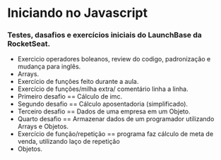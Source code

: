# Iniciando no Javascript

### Testes, dasafios e exercícios iniciais do LaunchBase da RocketSeat.

- Exercicio operadores boleanos, review do codigo, padronização e mudança para inglês.  
- Arrays.
- Exercício de funções feito durante a aula. 
- Exercício de funções/milha extra/ comentário linha a linha.
- Primeiro desafio == Cálculo de imc.
- Segundo desafio == Cálculo aposentadoria (simplificado).
- Terceiro desafio == Dados de uma empresa em um Objeto.
- Quarto desafio == Armazenar dados de um programador utilizando Arrays e Objetos.
- Exercício de função/repetição == programa faz cálculo de meta de venda, utilizando laço de repetição
- Objetos.
